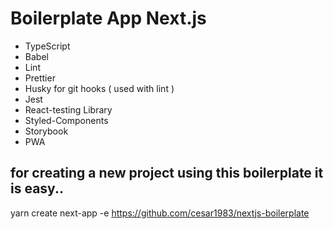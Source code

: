 # Boilerplate App Next.js 

- TypeScript
- Babel
- Lint
- Prettier
- Husky for git hooks ( used with lint )
- Jest
- React-testing Library
- Styled-Components
- Storybook
- PWA


## for creating a new project using this boilerplate it is easy..

yarn create next-app -e https://github.com/cesar1983/nextjs-boilerplate